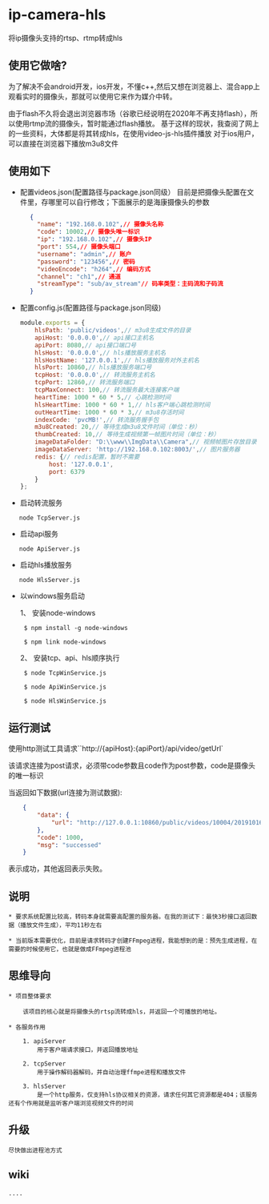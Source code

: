 # ip-camera-hls
将ip摄像头支持的rtsp、rtmp转成hls

## 使用它做啥?
为了解决不会android开发，ios开发，不懂c++,然后又想在浏览器上、混合app上观看实时的摄像头，那就可以使用它来作为媒介中转。

由于flash不久将会退出浏览器市场（谷歌已经说明在2020年不再支持flash），所以使用rtmp流的摄像头，暂时能通过flash播放。
基于这样的现状，我查阅了网上的一些资料，大体都是将其转成hls，在使用video-js-hls插件播放
对于ios用户，可以直接在浏览器下播放m3u8文件


## 使用如下


 * 配置videos.json(配置路径与package.json同级）
    目前是把摄像头配置在文件里，存哪里可以自行修改；下面展示的是海康摄像头的参数
    
```json
      {
        "name": "192.168.0.102",// 摄像头名称
        "code": 10002,// 摄像头唯一标识
        "ip": "192.168.0.102",// 摄像头IP
        "port": 554,// 摄像头端口
        "username": "admin",// 账户
        "password": "123456",// 密码
        "videoEncode": "h264",// 编码方式
        "channel": "ch1",// 通道
        "streamType": "sub/av_stream"// 码率类型：主码流和子码流
      }
```
    
 * 配置config.js(配置路径与package.json同级)

    ```js
    module.exports = {
        hlsPath: 'public/videos',// m3u8生成文件的目录
        apiHost: '0.0.0.0',// api接口主机名
        apiPort: 8080,// api接口端口号
        hlsHost: '0.0.0.0',// hls播放服务主机名
        hlsHostName: '127.0.0.1',// hls播放服务对外主机名
        hlsPort: 10860,// hls播放服务端口号
        tcpHost: '0.0.0.0',// 转流服务主机名
        tcpPort: 12860,// 转流服务端口
        tcpMaxConnect: 100,// 转流服务最大连接客户端
        heartTime: 1000 * 60 * 5,// 心跳检测时间
        hlsHeartTime: 1000 * 60 * 1,// hls客户端心跳检测时间
        outHeartTime: 1000 * 60 * 3,// m3u8存活时间
        indexCode: 'pvcMB!',// 转流服务握手包
        m3u8Created: 20,// 等待生成m3u8文件时间（单位：秒）
        thumbCreated: 10,// 等待生成视频第一帧图片时间（单位：秒）
        imageDataFolder: "D:\\www\\ImgData\\Camera",// 视频帧图片存放目录
        imageDataServer: 'http://192.168.0.102:8003/',// 图片服务器
        redis: {// redis配置，暂时不需要
            host: '127.0.0.1',
            port: 6379
        }
    };
    ```
    
 * 启动转流服务
 
 ```shell
    node TcpServer.js
 ```
 
 * 启动api服务
 
 ```shell
    node ApiServer.js
 ```
 
 * 启动hls播放服务
 
 ```shell
    node HlsServer.js
 ```
 
 * 以windows服务启动
 
    1、 安装node-windows
    
        $ npm install -g node-windows
        
        $ npm link node-windows
    2、 安装tcp、api、hls顺序执行
        
        $ node TcpWinService.js
        
        $ node ApiWinService.js
        
        $ node HlsWinService.js
   
## 运行测试

使用http测试工具请求``http://{apiHost}:{apiPort}/api/video/getUrl`

该请求连接为post请求，必须带code参数且code作为post参数，code是摄像头的唯一标识

当返回如下数据(url连接为测试数据):

```json
    {
        "data": {
            "url": "http://127.0.0.1:10860/public/videos/10004/20191016162246/38222c.m3u8"
        },
        "code": 1000,
        "msg": "successed"
    }
```

表示成功，其他返回表示失败。

## 说明

    * 要求系统配置比较高，转码本身就需要高配置的服务器。在我的测试下：最快3秒接口返回数据（播放文件生成），平均11秒左右
    
    * 当前版本需要优化，目前是请求转码才创建FFmpeg进程，我能想到的是：预先生成进程，在需要的时候使用它，也就是做成FFmpeg进程池

## 思维导向

    * 项目整体要求
    
        该项目的核心就是将摄像头的rtsp流转成hls，并返回一个可播放的地址。
        
    * 各服务作用
   
        1. apiServer
            用于客户端请求接口，并返回播放地址
          
        2. tcpServer
            用于操作解码器解码，并自动治理ffmpe进程和播放文件
            
        3. hlsServer
            是一个http服务，仅支持hls协议相关的资源，请求任何其它资源都是404；该服务还有个作用就是监听客户端浏览视频文件的时间
       
## 升级
    尽快做出进程池方式     
## wiki
    ....

